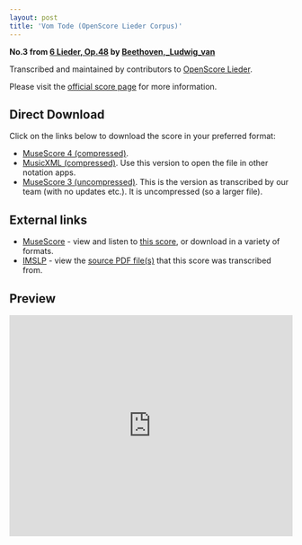 ```yaml
---
layout: post
title: 'Vom Tode (OpenScore Lieder Corpus)'
---
```


__No.3 from [6 Lieder, Op.48](https://fourscoreandmore.org/openscore/lieder/Beethoven,_Ludwig_van/6_Lieder,_Op.48/) by [Beethoven,_Ludwig_van](https://fourscoreandmore.org/openscore/lieder/Beethoven,_Ludwig_van)__

Transcribed and maintained by contributors to [OpenScore Lieder].

Please visit the [official score page] for more information.

[official score page]: https://musescore.com/openscore-lieder-corpus/scores/5115550
[OpenScore Lieder]: https://musescore.com/openscore-lieder-corpus

## Direct Download

Click on the links below to download the score in your preferred format:
- [MuseScore 4 (compressed)](https://fourscoreandmore.org/openscore/lieder/Beethoven,_Ludwig_van/6_Lieder,_Op.48/3_Vom_Tode.mscz).
- [MusicXML (compressed)](https://fourscoreandmore.org/openscore/lieder/Beethoven,_Ludwig_van/6_Lieder,_Op.48/3_Vom_Tode.mxl). Use this version to open the file in other notation apps.
- [MuseScore 3 (uncompressed)](https://raw.githubusercontent.com/OpenScore/Lieder/refs/heads/main/scores/Beethoven,_Ludwig_van/6_Lieder,_Op.48/3_Vom_Tode/lc5115550.mscx). This is the version as transcribed by our team (with no updates etc.). It is uncompressed (so a larger file).

## External links

- [MuseScore] - view and listen to [this score][MuseScore], or download in a variety of formats.
- [IMSLP] - view the [source PDF file(s)][IMSLP] that this score was transcribed from.

[MuseScore]: https://musescore.com/score/5115550
[IMSLP]: https://imslp.org/wiki/Special:ReverseLookup/26415

## Preview

<iframe width="100%" height="394" src="https://musescore.com/openscore-lieder-corpus/scores/5115550/embed" frameborder="0" allowfullscreen allow="autoplay; fullscreen"></iframe>
